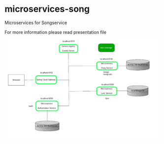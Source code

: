 # microservices-song
Microservices for Songservice

For more information please read presentation file

<img src="model.png" width="700">
